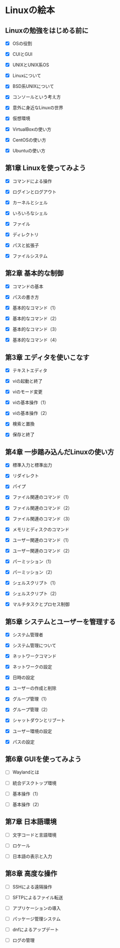# Linuxの絵本

## Linuxの勉強をはじめる前に

- [x] OSの役割

- [x] CUIとGUI

- [x] UNIXとUNIX系OS

- [x] Linuxについて

- [x] BSD系UNIXについて

- [x] コンソールという考え方

- [x] 意外に身近なLinuxの世界

- [x] 仮想環境

- [x] VirtualBoxの使い方

- [x] CentOSの使い方

- [x] Ubuntuの使い方

## 第1章 Linuxを使ってみよう

- [x] コマンドによる操作

- [x] ログインとログアウト

- [x] カーネルとシェル

- [x] いろいろなシェル

- [x] ファイル

- [x] ディレクトリ

- [x] パスと拡張子

- [x] ファイルシステム

## 第2章 基本的な制御

- [x] コマンドの基本

- [x] パスの書き方

- [x] 基本的なコマンド（1）

- [x] 基本的なコマンド（2）

- [x] 基本的なコマンド（3）

- [x] 基本的なコマンド（4）

## 第3章 エディタを使いこなす

- [x] テキストエディタ

- [x] viの起動と終了

- [x] viのモード変更

- [x] viの基本操作（1）

- [x] viの基本操作（2）

- [x] 検索と置換

- [x] 保存と終了

## 第4章 一歩踏み込んだLinuxの使い方

- [x] 標準入力と標準出力

- [x] リダイレクト

- [x] パイプ

- [x] ファイル関連のコマンド（1）

- [x] ファイル関連のコマンド（2）

- [x] ファイル関連のコマンド（3）

- [x] メモリとディスクのコマンド

- [x] ユーザー関連のコマンド（1）

- [x] ユーザー関連のコマンド（2）

- [x] パーミッション（1）

- [x] パーミッション（2）

- [x] シェルスクリプト（1）

- [x] シェルスクリプト（2）

- [x] マルチタスクとプロセス制御

## 第5章 システムとユーザーを管理する

- [x] システム管理者

- [x] システム管理について

- [x] ネットワークコマンド

- [x] ネットワークの設定

- [x] 日時の設定

- [x] ユーザーの作成と削除

- [x] グループ管理（1）

- [x] グループ管理（2）

- [x] シャットダウンとリブート

- [x] ユーザー環境の設定

- [x] パスの設定

## 第6章 GUIを使ってみよう

- [ ] Waylandとは

- [ ] 統合デスクトップ環境

- [ ] 基本操作（1）

- [ ] 基本操作（2）

## 第7章 日本語環境

- [ ] 文字コードと言語環境

- [ ] ロケール

- [ ] 日本語の表示と入力

## 第8章 高度な操作

- [ ] SSHによる遠隔操作

- [ ] SFTPによるファイル転送

- [ ] アプリケーションの導入

- [ ] パッケージ管理システム

- [ ] dnfによるアップデート

- [ ] ログの管理
